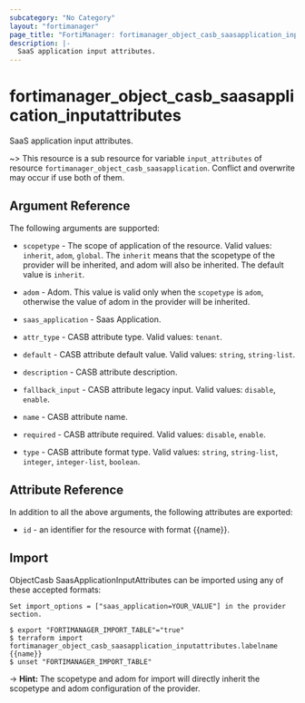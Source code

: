 ```yaml
---
subcategory: "No Category"
layout: "fortimanager"
page_title: "FortiManager: fortimanager_object_casb_saasapplication_inputattributes"
description: |-
  SaaS application input attributes.
---
```


# fortimanager_object_casb_saasapplication_inputattributes
SaaS application input attributes.

~> This resource is a sub resource for variable `input_attributes` of resource `fortimanager_object_casb_saasapplication`. Conflict and overwrite may occur if use both of them.



## Argument Reference


The following arguments are supported:

* `scopetype` - The scope of application of the resource. Valid values: `inherit`, `adom`, `global`. The `inherit` means that the scopetype of the provider will be inherited, and adom will also be inherited. The default value is `inherit`.
* `adom` - Adom. This value is valid only when the `scopetype` is `adom`, otherwise the value of adom in the provider will be inherited.
* `saas_application` - Saas Application.

* `attr_type` - CASB attribute type. Valid values: `tenant`.

* `default` - CASB attribute default value. Valid values: `string`, `string-list`.

* `description` - CASB attribute description.
* `fallback_input` - CASB attribute legacy input. Valid values: `disable`, `enable`.

* `name` - CASB attribute name.
* `required` - CASB attribute required. Valid values: `disable`, `enable`.

* `type` - CASB attribute format type. Valid values: `string`, `string-list`, `integer`, `integer-list`, `boolean`.



## Attribute Reference

In addition to all the above arguments, the following attributes are exported:
* `id` - an identifier for the resource with format {{name}}.

## Import

ObjectCasb SaasApplicationInputAttributes can be imported using any of these accepted formats:
```
Set import_options = ["saas_application=YOUR_VALUE"] in the provider section.

$ export "FORTIMANAGER_IMPORT_TABLE"="true"
$ terraform import fortimanager_object_casb_saasapplication_inputattributes.labelname {{name}}
$ unset "FORTIMANAGER_IMPORT_TABLE"
```
-> **Hint:** The scopetype and adom for import will directly inherit the scopetype and adom configuration of the provider.
